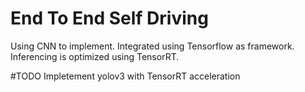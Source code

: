 # End To End Self Driving

Using CNN to implement.
Integrated using Tensorflow as framework.
Inferencing is optimized using TensorRT.

#TODO
Impletement yolov3 with TensorRT acceleration